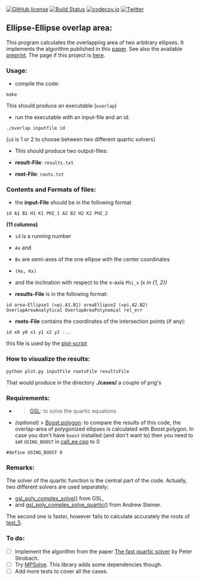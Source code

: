 [![GitHub license](https://img.shields.io/badge/license-GPL-blue.svg)](https://raw.githubusercontent.com/chraibi/EEOver/master/LICENSE)  [![Build Status](https://travis-ci.org/chraibi/EEOver.svg?branch=master)](https://travis-ci.org/chraibi/EEOver)  [![codecov.io](https://codecov.io/github/chraibi/EEOver/coverage.svg?branch=master)](https://codecov.io/github/chraibi/EEOver?branch=master) [![Twitter](https://img.shields.io/twitter/url/https/github.com/chraibi/EEOver.svg?style=social)](https://twitter.com/intent/tweet?text=Wow:&url=%5Bobject%20Object%5D) 

## Ellipse-Ellipse overlap area:
This program calculates the overlapping area of two arbitrary ellipses. It implements
the algorithm published in this [paper](http://link.springer.com/article/10.1007%2Fs00791-013-0214-3). See also the available [preprint](http://arxiv.org/abs/1106.3787). The page if this project is [here](http://chraibi.github.io/EEOver/).



### Usage: 
- compile the code:
```
make
````

  This should produce an executable (`overlap`)
- run the executable with an input-file and an id:

```
./overlap inputfile id
```

(`id` is 1 or 2 to choose between two different quartic solvers)
- This should produce two output-files:
- **result-File**: `results.txt`

- **root-File**: `roots.txt`

### Contents and Formats of files: 
- the **input-File** should be in the following format

```
id A1 B1 H1 K1 PHI_1 A2 B2 H2 K2 PHI_2
```

**(11 columns)**

  - `id` is a running number
  - `Ax`  and
  - `Bx` are semi-axes of the one ellipse with the center coordinates 
  - `(Hx, Kx)` 
  - and the inclination with respect to the x-axis `Phi_x` _(x in {1, 2})_

- **results-File** is in the following format: 

```
id area-Ellipse1 (=pi.A1.B1) areaEllipse2 (=pi.A2.B2) OverlapAreaAnalytical OverlapAreaPolynomial rel_err
```

- **roots-File** contains the coordinates of the intersection points (if any):

```
id x0 y0 x1 y1 x2 y2 ...
```

this file is used by the [plot-script](plot.py)

### How to visualize the results: 
```
python plot.py inputFile rootsFile resultsFile
```

That would produce in the directory **./cases/** a couple of  png's

### Requirements:
- > [GSL](http://www.gnu.org/software/gsl/): to solve the quartic equations 
- _(optional)_ > [Boost.polygon](http://www.boost.org/doc/libs/1_54_0/libs/polygon/doc/index.htm): to compare the results of this code, 
the overlap-area of polygonized ellipses is calculated with Boost.polygon. In case you don't have `boost` installed (and don't want to)
then you need to set `USING_BOOST` in [call_ee.cpp](call_ee.cpp) to 0

```
#define USING_BOOST 0
```

### Remarks:

The solver of the quartic function is the central part of the code. Actually, two different solvers are used separately: 
- [gsl_poly_complex_solve()](http://linux.math.tifr.res.in/manuals/html/gsl-ref-html/gsl-ref_6.html) from GSL,
- and [gsl_poly_complex_solve_quartic()](http://www.network-theory.co.uk/download/gslextras/Quartic/00README.txt) from Andrew Steiner.          

The second one is faster, however fails to calculate accurately the roots of [test_5](test5.txt).

### To do:
- [ ] Implement the algorithm from the paper [The fast quartic solver](http://www.sciencedirect.com/science/article/pii/S0377042710002128) by Peter Strobach.
- [ ] Try [MPSolve](http://numpi.dm.unipi.it/mpsolve-2.2/doc.htm). This library adds some dependencies though.
- [ ] Add more tests to cover all the cases.
